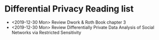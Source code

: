 # Differential Privacy Reading list

* <2019-12-30 Mon> Review Dwork & Roth Book chapter 3
* <2019-12-30 Mon> Review Differentially Private Data Analysis of Social Networks via Restricted Sensitivity
